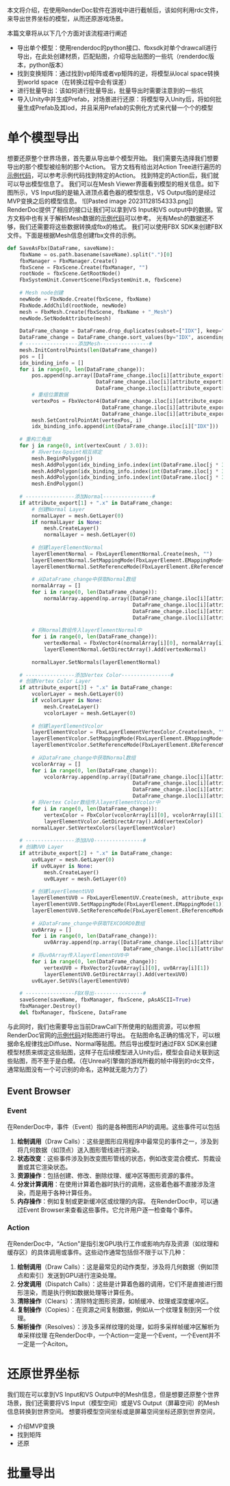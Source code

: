 本文将介绍，在使用RenderDoc软件在游戏中进行截帧后，该如何利用rdc文件，来导出世界坐标的模型，从而还原游戏场景。

本篇文章将从以下几个方面对该流程进行阐述
- 导出单个模型：使用renderdoc的python接口、fbxsdk对单个drawcall进行导出，在此处创建材质，匹配贴图，介绍导出贴图的一些坑（renderdoc版本，python版本）
- 找到变换矩阵：通过找到vp矩阵或者vp矩阵的逆，将模型从local space转换到world space（在转换过程中会有误差）
- 进行批量导出：该如何进行批量导出，批量导出时需要注意到的一些坑
- 导入Unity中并生成Prefab，对场景进行还原：将模型导入Unity后，将如何批量生成Prefab及其lod，并且采用Prefab的实例化方式来代替一个个的模型

# 单个模型导出
想要还原整个世界场景，首先要从导出单个模型开始。
我们需要先选择我们想要导出的那个模型被绘制的那个Action。
官方文档有给出对Action Tree进行遍历的[示例代码](https://renderdoc.org/docs/python_api/examples/renderdoc/iter_actions.html)，可以参考示例代码找到特定的Action。
找到特定的Action后，我们就可以导出模型信息了。
我们可以在Mesh Viewer界面看到模型的相关信息。如下图所示，VS Input指的是输入进顶点着色器的模型信息，VS Output指的是经过MVP变换之后的模型信息。
![[Pasted image 20231128154333.png]]
RenderDoc提供了相应的接口让我们可以拿到VS Input和VS output中的数据。官方文档中也有关于解析Mesh数据的[示例代码](https://renderdoc.org/docs/python_api/examples/renderdoc/decode_mesh.html)可以参考。
光有Mesh的数据还不够，我们还需要将这些数据转换成fbx的格式。
我们可以使用FBX SDK来创建FBX文件。下面是根据Mesh信息创建fbx文件的示例。
```Python
def SaveAsFbx(DataFrame, saveName):  
    fbxName = os.path.basename(saveName).split(".")[0]  
    fbxManager = FbxManager.Create()  
    fbxScene = FbxScene.Create(fbxManager, "")  
    rootNode = fbxScene.GetRootNode()  
    FbxSystemUnit.ConvertScene(FbxSystemUnit.m, fbxScene)  
  
    # Mesh node创建  
    newNode = FbxNode.Create(fbxScene, fbxName)  
    FbxNode.AddChild(rootNode, newNode)  
    mesh = FbxMesh.Create(fbxScene, fbxName + "_Mesh")  
    newNode.SetNodeAttribute(mesh)  
  
    DataFrame_change = DataFrame.drop_duplicates(subset=["IDX"], keep="first", inplace=False)  
    DataFrame_change = DataFrame_change.sort_values(by="IDX", ascending=True) 
    # -----------------添加Mesh----------------#  
    mesh.InitControlPoints(len(DataFrame_change))  
    pos = []  
    idx_binding_info = []  
    for i in range(0, len(DataFrame_change)):  
        pos.append(np.array([DataFrame_change.iloc[i][attribute_export[0] + ".x"],  
                             DataFrame_change.iloc[i][attribute_export[0] + ".y"],  
                             DataFrame_change.iloc[i][attribute_export[0] + ".z"]]))  
        # 重组位置数据  
        vertexPos = FbxVector4(DataFrame_change.iloc[i][attribute_export[0] + ".x"],  
                               DataFrame_change.iloc[i][attribute_export[0] + ".y"],  
                               DataFrame_change.iloc[i][attribute_export[0] + ".z"])  
        mesh.SetControlPointAt(vertexPos, i)  
        idx_binding_info.append(int(DataFrame_change.iloc[i]["IDX"]))  
   
    # 重构三角面  
    for j in range(0, int(vertexCount / 3.0)):  
        # 将vertex与point相互绑定  
        mesh.BeginPolygon(j)  
        mesh.AddPolygon(idx_binding_info.index(int(DataFrame.iloc[j * 3]["IDX"])))  
        mesh.AddPolygon(idx_binding_info.index(int(DataFrame.iloc[j * 3 + 1]["IDX"])))  
        mesh.AddPolygon(idx_binding_info.index(int(DataFrame.iloc[j * 3 + 2]["IDX"])))  
        mesh.EndPolygon()  
  
    # ----------------添加Normal----------------#  
    if attribute_export[1] + ".x" in DataFrame_change:  
        # 创建Normal Layer  
        normalLayer = mesh.GetLayer(0)  
        if normalLayer is None:  
            mesh.CreateLayer()  
            normalLayer = mesh.GetLayer(0)  
  
        # 创建layerElementNormal  
        layerElementNormal = FbxLayerElementNormal.Create(mesh, "")  
        layerElementNormal.SetMappingMode(FbxLayerElement.EMappingMode(1))  # EMappingMode.eByControlPoint  
        layerElementNormal.SetReferenceMode(FbxLayerElement.EReferenceMode(0))  # EReferenceMode.eDirect  
  
        # 从DataFrame_change中获取Normal数组  
        normalArray = []  
        for i in range(0, len(DataFrame_change)):  
            normalArray.append(np.array([DataFrame_change.iloc[i][attribute_export[1] + ".x"],  
                                         DataFrame_change.iloc[i][attribute_export[1] + ".y"],  
                                         DataFrame_change.iloc[i][attribute_export[1] + ".z"],  
                                         DataFrame_change.iloc[i][attribute_export[1] + ".w"]]))  
  
        # 将Normal数组传入layerElementNormal中  
        for i in range(0, len(DataFrame_change)):  
            vertexNormal = FbxVector4(normalArray[i][0], normalArray[i][1], normalArray[i][2], normalArray[i][3])  
            layerElementNormal.GetDirectArray().Add(vertexNormal)  
  
        normalLayer.SetNormals(layerElementNormal)  
  
    # ----------------添加Vertex Color----------------#  
    # 创建Vertex Color Layer  
    if attribute_export[3] + ".x" in DataFrame_change:  
        vcolorLayer = mesh.GetLayer(0)  
        if vcolorLayer is None:  
            mesh.CreateLayer()  
            vcolorLayer = mesh.GetLayer(0)  
  
        # 创建layerElementVcolor  
        layerElementVcolor = FbxLayerElementVertexColor.Create(mesh, "")  
        layerElementVcolor.SetMappingMode(FbxLayerElement.EMappingMode(1))  # EMappingMode.eByControlPoint  
        layerElementVcolor.SetReferenceMode(FbxLayerElement.EReferenceMode(0))  # EReferenceMode.eDirect  
  
        # 从DataFrame_change中获取Normal数组  
        vcolorArray = []  
        for i in range(0, len(DataFrame_change)):  
            vcolorArray.append(np.array([DataFrame_change.iloc[i][attribute_export[3] + ".x"],  
                                         DataFrame_change.iloc[i][attribute_export[3] + ".y"],  
                                         DataFrame_change.iloc[i][attribute_export[3] + ".z"],  
                                         DataFrame_change.iloc[i][attribute_export[3] + ".w"]]))  
        # 将Vertex Color数组传入layerElementVcolor中  
        for i in range(0, len(DataFrame_change)):  
            vertexColor = FbxColor(vcolorArray[i][0], vcolorArray[i][1], vcolorArray[i][2], vcolorArray[i][3])  
            layerElementVcolor.GetDirectArray().Add(vertexColor)  
        normalLayer.SetVertexColors(layerElementVcolor)  
  
    # ----------------添加UV0----------------#  
    # 创建UV0 Layer  
    if attribute_export[2] + ".x" in DataFrame_change:  
        uv0Layer = mesh.GetLayer(0)  
        if uv0Layer is None:  
            mesh.CreateLayer()  
            uv0Layer = mesh.GetLayer(0)  
  
        # 创建layerElementUV0  
        layerElementUV0 = FbxLayerElementUV.Create(mesh, attribute_export[2])  
        layerElementUV0.SetMappingMode(FbxLayerElement.EMappingMode(1))  # EMappingMode.eByControlPoint  
        layerElementUV0.SetReferenceMode(FbxLayerElement.EReferenceMode(0))  # EReferenceMode.eDirect  
  
        # 从DataFrame_change中获取TEXCOORD0数组  
        uv0Array = []  
        for i in range(0, len(DataFrame_change)):  
            uv0Array.append(np.array([DataFrame_change.iloc[i][attribute_export[2] + ".x"],  
                                      DataFrame_change.iloc[i][attribute_export[2] + ".y"]]))  
        # 将uv0Array传入layerElementUV0中  
        for i in range(0, len(DataFrame_change)):  
            vertexUV0 = FbxVector2(uv0Array[i][0], uv0Array[i][1])  
            layerElementUV0.GetDirectArray().Add(vertexUV0)  
        uv0Layer.SetUVs(layerElementUV0)  
  
    # ----------------FBX导出----------------#  
    saveScene(saveName, fbxManager, fbxScene, pAsASCII=True)  
    fbxManager.Destroy()  
    del fbxManager, fbxScene, DataFrame
```
与此同时，我们也需要导出当前DrawCall下所使用的贴图资源，可以参照RenderDoc官网的[示例代码](https://renderdoc.org/docs/python_api/examples/renderdoc/save_texture.html)对贴图进行导出。
在贴图命名正确的情况下，可以根据命名规律找出Diffuse、Normal等贴图。然后导出模型时通过FBX SDK来创建模型材质来绑定这些贴图，这样子在后续模型进入Unity后，模型会自动关联到这些贴图，而不至于是白模。（在Unreal引擎做的游戏所截的帧中得到的rdc文件，通常贴图没有一个可识别的命名，这种就无能为力了）
## Event Browser

### Event
在RenderDoc中，事件（Event）指的是各种图形API的调用。这些事件可以包括
1. **绘制调用**（Draw Calls）：这些是图形应用程序中最常见的事件之一，涉及到将几何数据（如顶点）送入图形管线进行渲染。
2. **状态改变**：这些事件涉及到改变图形管线的状态，例如改变混合模式、剪裁设置或其它渲染状态。
3. **资源操作**：包括创建、修改、删除纹理、缓冲区等图形资源的事件。
4. **分发计算调用**：在使用计算着色器时执行的调用，这些着色器不直接涉及渲染，而是用于各种计算任务。
5. **内存操作**：例如复制或更新缓冲区或纹理的内容。
在RenderDoc中，可以通过Event Browser来查看这些事件。它允许用户逐一检查每个事件。
### Action
在RenderDoc中，“Action"是指引发GPU执行工作或影响内存及资源（如纹理和缓存区）的具体调用或事件。这些动作通常包括但不限于以下几种：
1. **绘制调用**（Draw Calls）：这是最常见的动作类型，涉及将几何数据（例如顶点和索引）发送到GPU进行渲染处理。
2. **分发调用**（Dispatch Calls）：这些是计算着色器的调用，它们不是直接进行图形渲染，而是执行例如数据处理等计算任务。
3. **清除操作**（Clears）：清除特定图形资源，如帧缓冲、纹理或深度缓冲区。
4. **复制操作**（Copies）：在资源之间复制数据，例如从一个纹理复制到另一个纹理。
5. **解析操作**（Resolves）：涉及多采样纹理的处理，如将多采样帧缓冲区解析为单采样纹理
在RenderDoc中，一个Action一定是一个Event，一个Event并不一定是一个Aciton。

# 还原世界坐标
我们现在可以拿到VS Input和VS Output中的Mesh信息，但是想要还原整个世界场景，我们还需要将VS Input（模型空间）或是VS Output（屏幕空间）的Mesh信息转换到世界空间。
想要将模型空间坐标或是屏幕空间坐标还原到世界空间，
- 介绍MVP变换
- 找到矩阵
- 还原
# 批量导出
